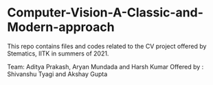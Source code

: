 # Computer-Vision-A-Classic-and-Modern-approach
This repo contains files and codes related to the CV project offered by Stematics, IITK in summers of 2021.

Team: Aditya Prakash, Aryan Mundada and Harsh Kumar
Offered by : Shivanshu Tyagi and Akshay Gupta
